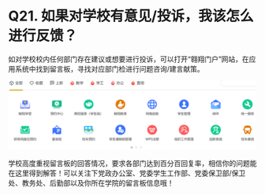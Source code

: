 # Q21. 如果对学校有意见/投诉，我该怎么进行反馈？
如对学校校内任何部门存在建议或想要进行投诉，可以打开“翱翔门户”网站，在应用系统中找到留言板，寻找对应部门检进行问题咨询/建言献策。

![留言板](assets/bulletin.png)

学校高度重视留言板的回答情况，要求各部门达到百分百回复率，相信你的问题能在这里得到解答！可以关注下党政办公室、党委学生工作部、党委保卫部/保卫处、教务处、后勤部以及你所在学院的留言板信息哦！
